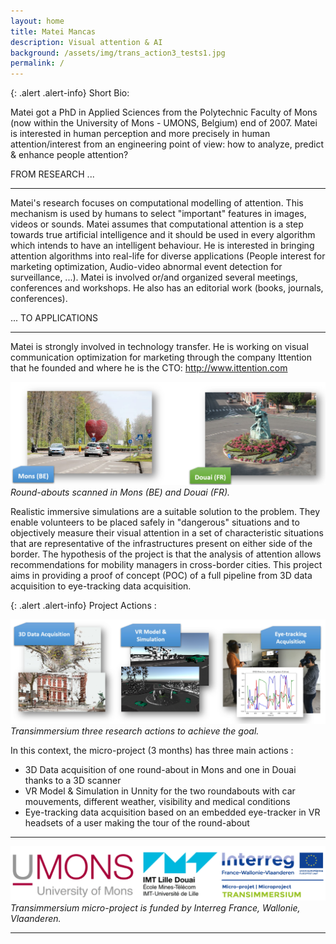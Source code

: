 ```yaml
---
layout: home
title: Matei Mancas
description: Visual attention & AI
background: /assets/img/trans_action3_tests1.jpg
permalink: /
---
```



{: .alert .alert-info}
Short Bio:

Matei got a PhD in Applied Sciences from the Polytechnic Faculty of Mons (now within the University of Mons - UMONS, Belgium) end of 2007. 
Matei is interested in human perception and more precisely in human attention/interest from an engineering point of view: how to analyze, predict & enhance people attention?

FROM RESEARCH ...
__________________________________________________
Matei's research focuses on computational modelling of attention. This mechanism is used by humans to select "important" features in images, videos or sounds. Matei assumes that computational attention is a step towards true artificial intelligence and it should be used in every algorithm which intends to have an intelligent behaviour. He is interested in bringing attention algorithms into real-life for diverse applications (People interest for marketing optimization, Audio-video abnormal event detection for surveillance, ...).
Matei is involved or/and organized several meetings, conferences and workshops. He also has an editorial work (books, journals, conferences).


... TO APPLICATIONS
___________________________________________________
Matei is strongly involved in technology transfer. He is working on visual communication optimization for marketing through the company Ittention that he founded and where he is the CTO: http://www.ittention.com 

![Project partners](https://raw.githubusercontent.com/numediart/Transimmersium/main/assets/img/trans_context.jpg)
_Round-abouts scanned in Mons (BE) and Douai (FR)._

Realistic immersive simulations are a suitable solution to the problem. They enable volunteers to be placed safely in "dangerous" situations and to objectively measure their visual attention in a set of characteristic situations that are representative of the infrastructures present on either side of the border. The hypothesis of the project is that the analysis of attention allows recommendations for mobility managers in cross-border cities. This project aims in providing a proof of concept (POC) of a full pipeline from 3D data acquisition to eye-tracking data acquisition. 

{: .alert .alert-info}
Project Actions :

![Project partners](https://raw.githubusercontent.com/numediart/Transimmersium/main/assets/img/trans_actions.jpg)
_Transimmersium three research actions to achieve the goal._

In this context, the micro-project (3 months) has three main actions : 
* 3D Data acquisition of one round-about in Mons and one in Douai thanks to a 3D scanner
* VR Model & Simulation in Unnity for the two roundabouts with car mouvements, different weather, visibility and medical conditions
* Eye-tracking data acquisition based on an embedded eye-tracker in VR headsets of a user making the tour of the round-about

---

![Project partners](https://raw.githubusercontent.com/numediart/Transimmersium/main/assets/img/trans_partners.jpg)
_Transimmersium micro-project is funded by Interreg France, Wallonie, Vlaanderen._

---